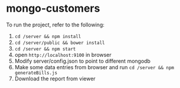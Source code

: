 # mongo-customers

To run the project, refer to the following:
1. `cd /server && npm install` 
2. `cd /server/public && bower install`
3. `cd /server && npm start`
4. open `http://localhost:9100` in browser
5. Modify server/config.json  to point to different mongodb
6. Make some data entries from browser and run `cd /server && npm generateBills.js`
7. Download the report from viewer
